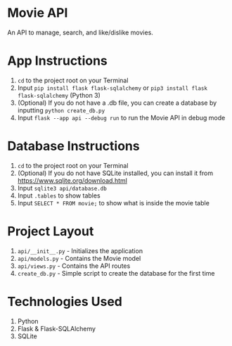 # Movie API
An API to manage, search, and like/dislike movies.

# App Instructions
1) `cd` to the project root on your Terminal
2) Input `pip install flask flask-sqlalchemy` or `pip3 install flask flask-sqlalchemy` (Python 3)
3) (Optional) If you do not have a .db file, you can create a database by inputting `python create_db.py`
4) Input `flask --app api --debug run` to run the Movie API in debug mode

# Database Instructions
1) `cd` to the project root on your Terminal
2) (Optional) If you do not have SQLite installed, you can install it from https://www.sqlite.org/download.html
3) Input `sqlite3 api/database.db`
4) Input `.tables` to show tables
5) Input `SELECT * FROM movie;` to show what is inside the movie table


# Project Layout
1) `api/__init__.py` - Initializes the application
2) `api/models.py` - Contains the Movie model
3) `api/views.py` - Contains the API routes
4) `create_db.py` - Simple script to create the database for the first time

# Technologies Used
1) Python
2) Flask & Flask-SQLAlchemy
3) SQLite
